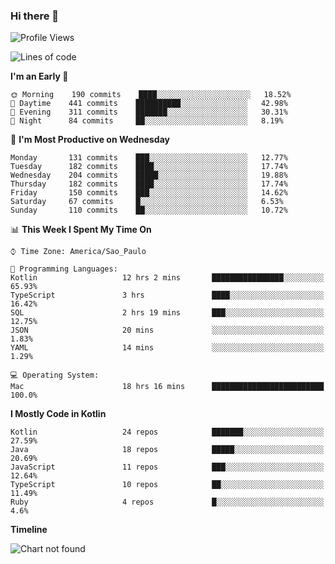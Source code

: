 ### Hi there 👋

<!--
**fernandonogueira/fernandonogueira** is a ✨ _special_ ✨ repository because its `README.md` (this file) appears on your GitHub profile.

Here are some ideas to get you started:

- 🔭 I’m currently working on ...
- 🌱 I’m currently learning ...
- 👯 I’m looking to collaborate on ...
- 🤔 I’m looking for help with ...
- 💬 Ask me about ...
- 📫 How to reach me: ...
- 😄 Pronouns: ...
- ⚡ Fun fact: ...
-->

<!--START_SECTION:waka-->
![Profile Views](http://img.shields.io/badge/Profile%20Views-0-blue)

![Lines of code](https://img.shields.io/badge/From%20Hello%20World%20I%27ve%20Written-495948%20lines%20of%20code-blue)

**I'm an Early 🐤** 

```text
🌞 Morning    190 commits    ████░░░░░░░░░░░░░░░░░░░░░   18.52% 
🌆 Daytime    441 commits    ██████████░░░░░░░░░░░░░░░   42.98% 
🌃 Evening    311 commits    ███████░░░░░░░░░░░░░░░░░░   30.31% 
🌙 Night      84 commits     ██░░░░░░░░░░░░░░░░░░░░░░░   8.19%

```
📅 **I'm Most Productive on Wednesday** 

```text
Monday       131 commits    ███░░░░░░░░░░░░░░░░░░░░░░   12.77% 
Tuesday      182 commits    ████░░░░░░░░░░░░░░░░░░░░░   17.74% 
Wednesday    204 commits    █████░░░░░░░░░░░░░░░░░░░░   19.88% 
Thursday     182 commits    ████░░░░░░░░░░░░░░░░░░░░░   17.74% 
Friday       150 commits    ███░░░░░░░░░░░░░░░░░░░░░░   14.62% 
Saturday     67 commits     █░░░░░░░░░░░░░░░░░░░░░░░░   6.53% 
Sunday       110 commits    ██░░░░░░░░░░░░░░░░░░░░░░░   10.72%

```


📊 **This Week I Spent My Time On** 

```text
⌚︎ Time Zone: America/Sao_Paulo

💬 Programming Languages: 
Kotlin                   12 hrs 2 mins       ████████████████░░░░░░░░░   65.93% 
TypeScript               3 hrs               ████░░░░░░░░░░░░░░░░░░░░░   16.42% 
SQL                      2 hrs 19 mins       ███░░░░░░░░░░░░░░░░░░░░░░   12.75% 
JSON                     20 mins             ░░░░░░░░░░░░░░░░░░░░░░░░░   1.83% 
YAML                     14 mins             ░░░░░░░░░░░░░░░░░░░░░░░░░   1.29%

💻 Operating System: 
Mac                      18 hrs 16 mins      █████████████████████████   100.0%

```

**I Mostly Code in Kotlin** 

```text
Kotlin                   24 repos            ███████░░░░░░░░░░░░░░░░░░   27.59% 
Java                     18 repos            █████░░░░░░░░░░░░░░░░░░░░   20.69% 
JavaScript               11 repos            ███░░░░░░░░░░░░░░░░░░░░░░   12.64% 
TypeScript               10 repos            ██░░░░░░░░░░░░░░░░░░░░░░░   11.49% 
Ruby                     4 repos             █░░░░░░░░░░░░░░░░░░░░░░░░   4.6%

```


**Timeline**

![Chart not found](https://raw.githubusercontent.com/fernandonogueira/fernandonogueira/master/charts/bar_graph.png) 


<!--END_SECTION:waka-->
